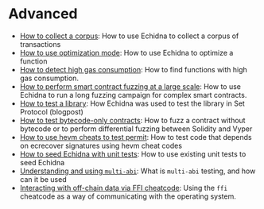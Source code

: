 # Advanced

- [How to collect a corpus](./collecting-a-corpus.md): How to use Echidna to collect a corpus of transactions
- [How to use optimization mode](./optimization_mode.md): How to use Echidna to optimize a function
- [How to detect high gas consumption](./finding-transactions-with-high-gas-consumption.md): How to find functions with high gas consumption.
- [How to perform smart contract fuzzing at a large scale](./smart-contract-fuzzing-at-scale.md): How to use Echidna to run a long fuzzing campaign for complex smart contracts.
- [How to test a library](https://blog.trailofbits.com/2020/08/17/using-echidna-to-test-a-smart-contract-library/): How Echidna was used to test the library in Set Protocol (blogpost)
- [How to test bytecode-only contracts](./testing-bytecode.md): How to fuzz a contract without bytecode or to perform differential fuzzing between Solidity and Vyper
- [How to use hevm cheats to test permit](./hevm-cheats-to-test-permit.md): How to test code that depends on ecrecover signatures using hevm cheat codes
- [How to seed Echidna with unit tests](./end-to-end-testing.md): How to use existing unit tests to seed Echidna
- [Understanding and using `multi-abi`](./using-multi-abi.md): What is `multi-abi` testing, and how can it be used
- [Interacting with off-chain data via FFI cheatcode](./interacting-with-offchain-data-via-ffi.md): Using the `ffi` cheatcode as a way of communicating with the operating system.

